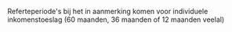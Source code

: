 Referteperiode's bij het in aanmerking komen voor individuele inkomenstoeslag (60 maanden, 36 maanden of 12 maanden veelal)
